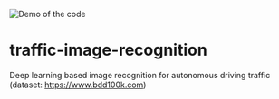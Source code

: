![Demo of the code](https://github.com/MaggieWoo2/traffic-image-recognition/main/test_10_480p.gif)


# traffic-image-recognition
Deep learning based image recognition for autonomous driving traffic (dataset: https://www.bdd100k.com)
